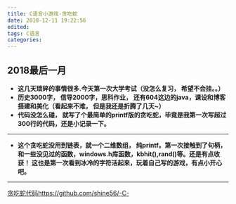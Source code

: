 ```yaml
---
title: C语言小游戏-贪吃蛇
date: 2018-12-11 19:22:56
edited:
tags: C语言
categories:
---
```

## 2018最后一月
* **这几天琐碎的事情很多.今天第一次大学考试（没怎么复习， 希望不会挂。。）**
* **历史3000字， 信导2000字，思科作业， 还有604这边的java，课设和博客搭建和美化（看起来不难， 但是我还是折腾了几天~）**
* **代码没怎么碰， 就写了个最简单的printf版的贪吃蛇，毕竟是我第一次写超过300行的代码，还是小记录一下。**<!--more-->
---
* **这个贪吃蛇没用到链表，就一个二维数组， 纯printf。第一次接触到了句柄，和一些没见过的函数，windows.h库函数，kbhit(),rand()等。还是有点收获！
这也是第一次看到冰冷的字符活起来，玩着自己写的游戏，有点小开心吧。**
---
[贪吃蛇代码https://github.com/shine56/-C-](https://github.com/shine56/-C-)
